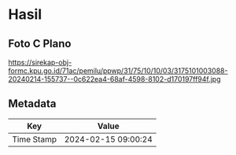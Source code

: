 # Hasil

## Foto C Plano

https://sirekap-obj-formc.kpu.go.id/71ac/pemilu/ppwp/31/75/10/10/03/3175101003088-20240214-155737--0c622ea4-68af-4598-8102-d170197ff94f.jpg


## Metadata

| Key        | Value               |
| ---------- | ------------------- |
| Time Stamp | 2024-02-15 09:00:24 |



